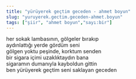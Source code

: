 ```yaml
---
title: "yürüyerek geçtim geceden - ahmet boyun"
slug: "yuruyerek.gectim.geceden-ahmet.boyun"
tags: ["şiir", "ahmet boyun","sayı:bir"]
---
```


her sokak lambasının, gölgeler bırakıp\
aydınlattığı yerde gördüm seni\
gölgen yoktu peşinde, korktum senden\
bir sigara içimi uzaklıktaydın bana\
sigaramın dumanıyla kayboldun gittin\
ben yürüyerek geçtim seni saklayan geceden


